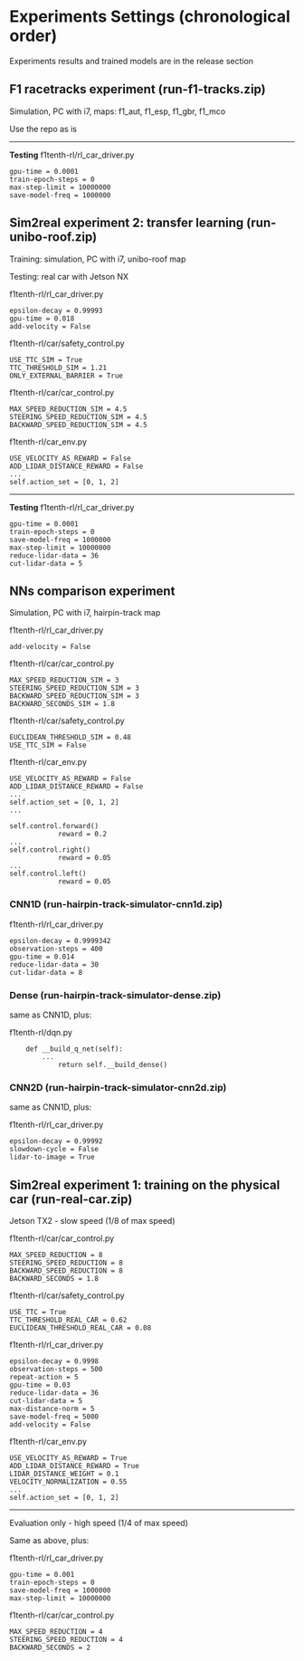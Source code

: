 # Experiments Settings (chronological order)
Experiments results and trained models are in the release section

## F1 racetracks experiment (run-f1-tracks.zip)
Simulation, PC with i7, maps: f1_aut, f1_esp, f1_gbr, f1_mco

Use the repo as is

---
**Testing**
f1tenth-rl/rl_car_driver.py
```
gpu-time = 0.0001
train-epoch-steps = 0
max-step-limit = 10000000
save-model-freq = 1000000
```


## Sim2real experiment 2: transfer learning (run-unibo-roof.zip)
Training: simulation, PC with i7, unibo-roof map

Testing: real car with Jetson NX

f1tenth-rl/rl_car_driver.py
```
epsilon-decay = 0.99993
gpu-time = 0.018
add-velocity = False
```

f1tenth-rl/car/safety_control.py
```
USE_TTC_SIM = True
TTC_THRESHOLD_SIM = 1.21
ONLY_EXTERNAL_BARRIER = True
```

f1tenth-rl/car/car_control.py
```
MAX_SPEED_REDUCTION_SIM = 4.5
STEERING_SPEED_REDUCTION_SIM = 4.5
BACKWARD_SPEED_REDUCTION_SIM = 4.5
```

f1tenth-rl/car_env.py
```
USE_VELOCITY_AS_REWARD = False
ADD_LIDAR_DISTANCE_REWARD = False
...
self.action_set = [0, 1, 2]
```

---
**Testing**
f1tenth-rl/rl_car_driver.py
```
gpu-time = 0.0001
train-epoch-steps = 0
save-model-freq = 1000000
max-step-limit = 10000000
reduce-lidar-data = 36
cut-lidar-data = 5 
```

## NNs comparison experiment 
Simulation, PC with i7, hairpin-track map

f1tenth-rl/rl_car_driver.py
```
add-velocity = False
```

f1tenth-rl/car/car_control.py
```
MAX_SPEED_REDUCTION_SIM = 3
STEERING_SPEED_REDUCTION_SIM = 3
BACKWARD_SPEED_REDUCTION_SIM = 3
BACKWARD_SECONDS_SIM = 1.8
```
f1tenth-rl/car/safety_control.py
```
EUCLIDEAN_THRESHOLD_SIM = 0.48
USE_TTC_SIM = False
```

f1tenth-rl/car_env.py
```
USE_VELOCITY_AS_REWARD = False
ADD_LIDAR_DISTANCE_REWARD = False
...
self.action_set = [0, 1, 2]
...

self.control.forward()
            reward = 0.2
...
self.control.right()
            reward = 0.05
...
self.control.left()
            reward = 0.05
```

### CNN1D (run-hairpin-track-simulator-cnn1d.zip)

f1tenth-rl/rl_car_driver.py
```
epsilon-decay = 0.9999342
observation-steps = 400
gpu-time = 0.014
reduce-lidar-data = 30
cut-lidar-data = 8 
```

### Dense (run-hairpin-track-simulator-dense.zip)
same as CNN1D, plus:

f1tenth-rl/dqn.py
```
    def __build_q_net(self):
        ...
            return self.__build_dense()
```

### CNN2D (run-hairpin-track-simulator-cnn2d.zip)
same as CNN1D, plus:

f1tenth-rl/rl_car_driver.py
```
epsilon-decay = 0.99992
slowdown-cycle = False
lidar-to-image = True
```

## Sim2real experiment 1: training on the physical car (run-real-car.zip)

Jetson TX2 - slow speed (1/8 of max speed)

f1tenth-rl/car/car_control.py
```
MAX_SPEED_REDUCTION = 8
STEERING_SPEED_REDUCTION = 8
BACKWARD_SPEED_REDUCTION = 8
BACKWARD_SECONDS = 1.8
```

f1tenth-rl/car/safety_control.py
```
USE_TTC = True
TTC_THRESHOLD_REAL_CAR = 0.62
EUCLIDEAN_THRESHOLD_REAL_CAR = 0.08
```

f1tenth-rl/rl_car_driver.py
```
epsilon-decay = 0.9998
observation-steps = 500
repeat-action = 5
gpu-time = 0.03
reduce-lidar-data = 36
cut-lidar-data = 5
max-distance-norm = 5
save-model-freq = 5000
add-velocity = False
```

f1tenth-rl/car_env.py
```
USE_VELOCITY_AS_REWARD = True
ADD_LIDAR_DISTANCE_REWARD = True
LIDAR_DISTANCE_WEIGHT = 0.1
VELOCITY_NORMALIZATION = 0.55
...
self.action_set = [0, 1, 2]
```
---
Evaluation only - high speed (1/4 of max speed)

Same as above, plus:

f1tenth-rl/rl_car_driver.py
```
gpu-time = 0.001
train-epoch-steps = 0
save-model-freq = 1000000
max-step-limit = 10000000
```
f1tenth-rl/car/car_control.py
```
MAX_SPEED_REDUCTION = 4
STEERING_SPEED_REDUCTION = 4
BACKWARD_SECONDS = 2
```